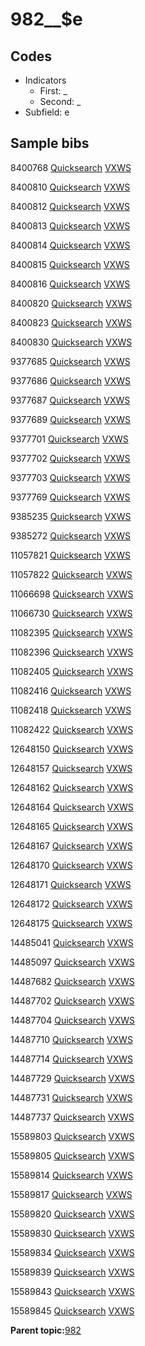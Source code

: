 # 982\_\_$e

## Codes

-   Indicators
    -   First: \_
    -   Second: \_
-   Subfield: e

## Sample bibs

8400768 [Quicksearch](https://search.library.yale.edu/catalog/8400768) [VXWS](http://prodorbis.library.yale.edu:7014/vxws/GetHoldingsService?bibId=8400768)

8400810 [Quicksearch](https://search.library.yale.edu/catalog/8400810) [VXWS](http://prodorbis.library.yale.edu:7014/vxws/GetHoldingsService?bibId=8400810)

8400812 [Quicksearch](https://search.library.yale.edu/catalog/8400812) [VXWS](http://prodorbis.library.yale.edu:7014/vxws/GetHoldingsService?bibId=8400812)

8400813 [Quicksearch](https://search.library.yale.edu/catalog/8400813) [VXWS](http://prodorbis.library.yale.edu:7014/vxws/GetHoldingsService?bibId=8400813)

8400814 [Quicksearch](https://search.library.yale.edu/catalog/8400814) [VXWS](http://prodorbis.library.yale.edu:7014/vxws/GetHoldingsService?bibId=8400814)

8400815 [Quicksearch](https://search.library.yale.edu/catalog/8400815) [VXWS](http://prodorbis.library.yale.edu:7014/vxws/GetHoldingsService?bibId=8400815)

8400816 [Quicksearch](https://search.library.yale.edu/catalog/8400816) [VXWS](http://prodorbis.library.yale.edu:7014/vxws/GetHoldingsService?bibId=8400816)

8400820 [Quicksearch](https://search.library.yale.edu/catalog/8400820) [VXWS](http://prodorbis.library.yale.edu:7014/vxws/GetHoldingsService?bibId=8400820)

8400823 [Quicksearch](https://search.library.yale.edu/catalog/8400823) [VXWS](http://prodorbis.library.yale.edu:7014/vxws/GetHoldingsService?bibId=8400823)

8400830 [Quicksearch](https://search.library.yale.edu/catalog/8400830) [VXWS](http://prodorbis.library.yale.edu:7014/vxws/GetHoldingsService?bibId=8400830)

9377685 [Quicksearch](https://search.library.yale.edu/catalog/9377685) [VXWS](http://prodorbis.library.yale.edu:7014/vxws/GetHoldingsService?bibId=9377685)

9377686 [Quicksearch](https://search.library.yale.edu/catalog/9377686) [VXWS](http://prodorbis.library.yale.edu:7014/vxws/GetHoldingsService?bibId=9377686)

9377687 [Quicksearch](https://search.library.yale.edu/catalog/9377687) [VXWS](http://prodorbis.library.yale.edu:7014/vxws/GetHoldingsService?bibId=9377687)

9377689 [Quicksearch](https://search.library.yale.edu/catalog/9377689) [VXWS](http://prodorbis.library.yale.edu:7014/vxws/GetHoldingsService?bibId=9377689)

9377701 [Quicksearch](https://search.library.yale.edu/catalog/9377701) [VXWS](http://prodorbis.library.yale.edu:7014/vxws/GetHoldingsService?bibId=9377701)

9377702 [Quicksearch](https://search.library.yale.edu/catalog/9377702) [VXWS](http://prodorbis.library.yale.edu:7014/vxws/GetHoldingsService?bibId=9377702)

9377703 [Quicksearch](https://search.library.yale.edu/catalog/9377703) [VXWS](http://prodorbis.library.yale.edu:7014/vxws/GetHoldingsService?bibId=9377703)

9377769 [Quicksearch](https://search.library.yale.edu/catalog/9377769) [VXWS](http://prodorbis.library.yale.edu:7014/vxws/GetHoldingsService?bibId=9377769)

9385235 [Quicksearch](https://search.library.yale.edu/catalog/9385235) [VXWS](http://prodorbis.library.yale.edu:7014/vxws/GetHoldingsService?bibId=9385235)

9385272 [Quicksearch](https://search.library.yale.edu/catalog/9385272) [VXWS](http://prodorbis.library.yale.edu:7014/vxws/GetHoldingsService?bibId=9385272)

11057821 [Quicksearch](https://search.library.yale.edu/catalog/11057821) [VXWS](http://prodorbis.library.yale.edu:7014/vxws/GetHoldingsService?bibId=11057821)

11057822 [Quicksearch](https://search.library.yale.edu/catalog/11057822) [VXWS](http://prodorbis.library.yale.edu:7014/vxws/GetHoldingsService?bibId=11057822)

11066698 [Quicksearch](https://search.library.yale.edu/catalog/11066698) [VXWS](http://prodorbis.library.yale.edu:7014/vxws/GetHoldingsService?bibId=11066698)

11066730 [Quicksearch](https://search.library.yale.edu/catalog/11066730) [VXWS](http://prodorbis.library.yale.edu:7014/vxws/GetHoldingsService?bibId=11066730)

11082395 [Quicksearch](https://search.library.yale.edu/catalog/11082395) [VXWS](http://prodorbis.library.yale.edu:7014/vxws/GetHoldingsService?bibId=11082395)

11082396 [Quicksearch](https://search.library.yale.edu/catalog/11082396) [VXWS](http://prodorbis.library.yale.edu:7014/vxws/GetHoldingsService?bibId=11082396)

11082405 [Quicksearch](https://search.library.yale.edu/catalog/11082405) [VXWS](http://prodorbis.library.yale.edu:7014/vxws/GetHoldingsService?bibId=11082405)

11082416 [Quicksearch](https://search.library.yale.edu/catalog/11082416) [VXWS](http://prodorbis.library.yale.edu:7014/vxws/GetHoldingsService?bibId=11082416)

11082418 [Quicksearch](https://search.library.yale.edu/catalog/11082418) [VXWS](http://prodorbis.library.yale.edu:7014/vxws/GetHoldingsService?bibId=11082418)

11082422 [Quicksearch](https://search.library.yale.edu/catalog/11082422) [VXWS](http://prodorbis.library.yale.edu:7014/vxws/GetHoldingsService?bibId=11082422)

12648150 [Quicksearch](https://search.library.yale.edu/catalog/12648150) [VXWS](http://prodorbis.library.yale.edu:7014/vxws/GetHoldingsService?bibId=12648150)

12648157 [Quicksearch](https://search.library.yale.edu/catalog/12648157) [VXWS](http://prodorbis.library.yale.edu:7014/vxws/GetHoldingsService?bibId=12648157)

12648162 [Quicksearch](https://search.library.yale.edu/catalog/12648162) [VXWS](http://prodorbis.library.yale.edu:7014/vxws/GetHoldingsService?bibId=12648162)

12648164 [Quicksearch](https://search.library.yale.edu/catalog/12648164) [VXWS](http://prodorbis.library.yale.edu:7014/vxws/GetHoldingsService?bibId=12648164)

12648165 [Quicksearch](https://search.library.yale.edu/catalog/12648165) [VXWS](http://prodorbis.library.yale.edu:7014/vxws/GetHoldingsService?bibId=12648165)

12648167 [Quicksearch](https://search.library.yale.edu/catalog/12648167) [VXWS](http://prodorbis.library.yale.edu:7014/vxws/GetHoldingsService?bibId=12648167)

12648170 [Quicksearch](https://search.library.yale.edu/catalog/12648170) [VXWS](http://prodorbis.library.yale.edu:7014/vxws/GetHoldingsService?bibId=12648170)

12648171 [Quicksearch](https://search.library.yale.edu/catalog/12648171) [VXWS](http://prodorbis.library.yale.edu:7014/vxws/GetHoldingsService?bibId=12648171)

12648172 [Quicksearch](https://search.library.yale.edu/catalog/12648172) [VXWS](http://prodorbis.library.yale.edu:7014/vxws/GetHoldingsService?bibId=12648172)

12648175 [Quicksearch](https://search.library.yale.edu/catalog/12648175) [VXWS](http://prodorbis.library.yale.edu:7014/vxws/GetHoldingsService?bibId=12648175)

14485041 [Quicksearch](https://search.library.yale.edu/catalog/14485041) [VXWS](http://prodorbis.library.yale.edu:7014/vxws/GetHoldingsService?bibId=14485041)

14485097 [Quicksearch](https://search.library.yale.edu/catalog/14485097) [VXWS](http://prodorbis.library.yale.edu:7014/vxws/GetHoldingsService?bibId=14485097)

14487682 [Quicksearch](https://search.library.yale.edu/catalog/14487682) [VXWS](http://prodorbis.library.yale.edu:7014/vxws/GetHoldingsService?bibId=14487682)

14487702 [Quicksearch](https://search.library.yale.edu/catalog/14487702) [VXWS](http://prodorbis.library.yale.edu:7014/vxws/GetHoldingsService?bibId=14487702)

14487704 [Quicksearch](https://search.library.yale.edu/catalog/14487704) [VXWS](http://prodorbis.library.yale.edu:7014/vxws/GetHoldingsService?bibId=14487704)

14487710 [Quicksearch](https://search.library.yale.edu/catalog/14487710) [VXWS](http://prodorbis.library.yale.edu:7014/vxws/GetHoldingsService?bibId=14487710)

14487714 [Quicksearch](https://search.library.yale.edu/catalog/14487714) [VXWS](http://prodorbis.library.yale.edu:7014/vxws/GetHoldingsService?bibId=14487714)

14487729 [Quicksearch](https://search.library.yale.edu/catalog/14487729) [VXWS](http://prodorbis.library.yale.edu:7014/vxws/GetHoldingsService?bibId=14487729)

14487731 [Quicksearch](https://search.library.yale.edu/catalog/14487731) [VXWS](http://prodorbis.library.yale.edu:7014/vxws/GetHoldingsService?bibId=14487731)

14487737 [Quicksearch](https://search.library.yale.edu/catalog/14487737) [VXWS](http://prodorbis.library.yale.edu:7014/vxws/GetHoldingsService?bibId=14487737)

15589803 [Quicksearch](https://search.library.yale.edu/catalog/15589803) [VXWS](http://prodorbis.library.yale.edu:7014/vxws/GetHoldingsService?bibId=15589803)

15589805 [Quicksearch](https://search.library.yale.edu/catalog/15589805) [VXWS](http://prodorbis.library.yale.edu:7014/vxws/GetHoldingsService?bibId=15589805)

15589814 [Quicksearch](https://search.library.yale.edu/catalog/15589814) [VXWS](http://prodorbis.library.yale.edu:7014/vxws/GetHoldingsService?bibId=15589814)

15589817 [Quicksearch](https://search.library.yale.edu/catalog/15589817) [VXWS](http://prodorbis.library.yale.edu:7014/vxws/GetHoldingsService?bibId=15589817)

15589820 [Quicksearch](https://search.library.yale.edu/catalog/15589820) [VXWS](http://prodorbis.library.yale.edu:7014/vxws/GetHoldingsService?bibId=15589820)

15589830 [Quicksearch](https://search.library.yale.edu/catalog/15589830) [VXWS](http://prodorbis.library.yale.edu:7014/vxws/GetHoldingsService?bibId=15589830)

15589834 [Quicksearch](https://search.library.yale.edu/catalog/15589834) [VXWS](http://prodorbis.library.yale.edu:7014/vxws/GetHoldingsService?bibId=15589834)

15589839 [Quicksearch](https://search.library.yale.edu/catalog/15589839) [VXWS](http://prodorbis.library.yale.edu:7014/vxws/GetHoldingsService?bibId=15589839)

15589843 [Quicksearch](https://search.library.yale.edu/catalog/15589843) [VXWS](http://prodorbis.library.yale.edu:7014/vxws/GetHoldingsService?bibId=15589843)

15589845 [Quicksearch](https://search.library.yale.edu/catalog/15589845) [VXWS](http://prodorbis.library.yale.edu:7014/vxws/GetHoldingsService?bibId=15589845)

**Parent topic:**[982](../../tags/982/982.md)

